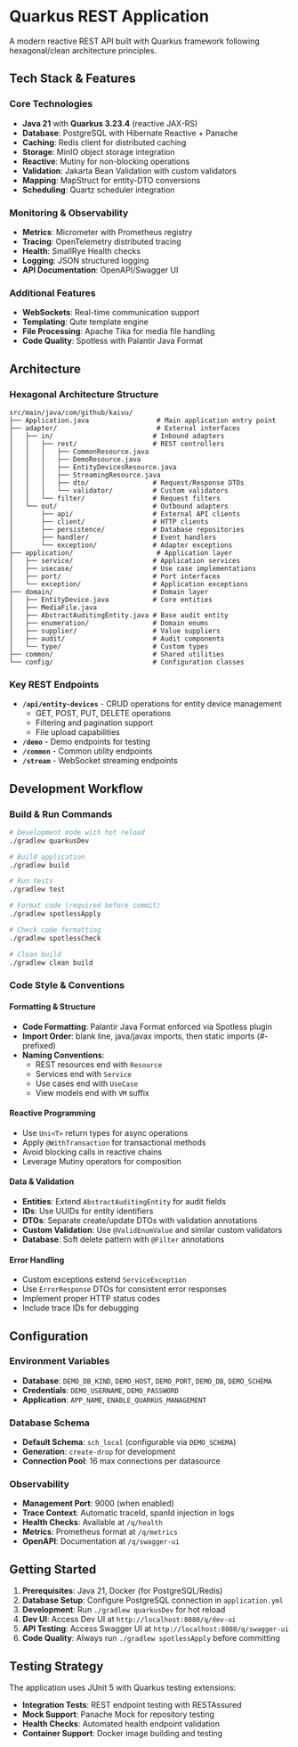 # Quarkus REST Application

A modern reactive REST API built with Quarkus framework following hexagonal/clean architecture principles.

## Tech Stack & Features

### Core Technologies
- **Java 21** with **Quarkus 3.23.4** (reactive JAX-RS)
- **Database**: PostgreSQL with Hibernate Reactive + Panache
- **Caching**: Redis client for distributed caching
- **Storage**: MinIO object storage integration
- **Reactive**: Mutiny for non-blocking operations
- **Validation**: Jakarta Bean Validation with custom validators
- **Mapping**: MapStruct for entity-DTO conversions
- **Scheduling**: Quartz scheduler integration

### Monitoring & Observability
- **Metrics**: Micrometer with Prometheus registry
- **Tracing**: OpenTelemetry distributed tracing
- **Health**: SmallRye Health checks
- **Logging**: JSON structured logging
- **API Documentation**: OpenAPI/Swagger UI

### Additional Features
- **WebSockets**: Real-time communication support
- **Templating**: Qute template engine
- **File Processing**: Apache Tika for media file handling
- **Code Quality**: Spotless with Palantir Java Format

## Architecture

### Hexagonal Architecture Structure
```
src/main/java/com/github/kaivu/
├── Application.java                 # Main application entry point
├── adapter/                         # External interfaces
│   ├── in/                         # Inbound adapters
│   │   ├── rest/                   # REST controllers
│   │   │   ├── CommonResource.java
│   │   │   ├── DemoResource.java
│   │   │   ├── EntityDevicesResource.java
│   │   │   ├── StreamingResource.java
│   │   │   ├── dto/                # Request/Response DTOs
│   │   │   └── validator/          # Custom validators
│   │   └── filter/                 # Request filters
│   └── out/                        # Outbound adapters
│       ├── api/                    # External API clients
│       ├── client/                 # HTTP clients
│       ├── persistence/            # Database repositories
│       ├── handler/                # Event handlers
│       └── exception/              # Adapter exceptions
├── application/                     # Application layer
│   ├── service/                    # Application services
│   ├── usecase/                    # Use case implementations
│   ├── port/                       # Port interfaces
│   └── exception/                  # Application exceptions
├── domain/                         # Domain layer
│   ├── EntityDevice.java           # Core entities
│   ├── MediaFile.java
│   ├── AbstractAuditingEntity.java # Base audit entity
│   ├── enumeration/                # Domain enums
│   ├── supplier/                   # Value suppliers
│   ├── audit/                      # Audit components
│   └── type/                       # Custom types
├── common/                         # Shared utilities
└── config/                         # Configuration classes
```

### Key REST Endpoints
- **`/api/entity-devices`** - CRUD operations for entity device management
  - GET, POST, PUT, DELETE operations
  - Filtering and pagination support
  - File upload capabilities
- **`/demo`** - Demo endpoints for testing
- **`/common`** - Common utility endpoints
- **`/stream`** - WebSocket streaming endpoints

## Development Workflow

### Build & Run Commands
```bash
# Development mode with hot reload
./gradlew quarkusDev

# Build application
./gradlew build

# Run tests
./gradlew test

# Format code (required before commit)
./gradlew spotlessApply

# Check code formatting
./gradlew spotlessCheck

# Clean build
./gradlew clean build
```

### Code Style & Conventions

#### Formatting & Structure
- **Code Formatting**: Palantir Java Format enforced via Spotless plugin
- **Import Order**: blank line, java/javax imports, then static imports (#-prefixed)
- **Naming Conventions**: 
  - REST resources end with `Resource`
  - Services end with `Service`
  - Use cases end with `UseCase`
  - View models end with `VM` suffix

#### Reactive Programming
- Use `Uni<T>` return types for async operations
- Apply `@WithTransaction` for transactional methods
- Avoid blocking calls in reactive chains
- Leverage Mutiny operators for composition

#### Data & Validation
- **Entities**: Extend `AbstractAuditingEntity` for audit fields
- **IDs**: Use UUIDs for entity identifiers
- **DTOs**: Separate create/update DTOs with validation annotations
- **Custom Validation**: Use `@ValidEnumValue` and similar custom validators
- **Database**: Soft delete pattern with `@Filter` annotations

#### Error Handling
- Custom exceptions extend `ServiceException`
- Use `ErrorResponse` DTOs for consistent error responses
- Implement proper HTTP status codes
- Include trace IDs for debugging

## Configuration

### Environment Variables
- **Database**: `DEMO_DB_KIND`, `DEMO_HOST`, `DEMO_PORT`, `DEMO_DB`, `DEMO_SCHEMA`
- **Credentials**: `DEMO_USERNAME`, `DEMO_PASSWORD`
- **Application**: `APP_NAME`, `ENABLE_QUARKUS_MANAGEMENT`

### Database Schema
- **Default Schema**: `sch_local` (configurable via `DEMO_SCHEMA`)
- **Generation**: `create-drop` for development
- **Connection Pool**: 16 max connections per datasource

### Observability
- **Management Port**: 9000 (when enabled)
- **Trace Context**: Automatic traceId, spanId injection in logs
- **Health Checks**: Available at `/q/health`
- **Metrics**: Prometheus format at `/q/metrics`
- **OpenAPI**: Documentation at `/q/swagger-ui`

## Getting Started

1. **Prerequisites**: Java 21, Docker (for PostgreSQL/Redis)
2. **Database Setup**: Configure PostgreSQL connection in `application.yml`
3. **Development**: Run `./gradlew quarkusDev` for hot reload
4. **Dev UI**: Access Dev UI at `http://localhost:8080/q/dev-ui`
5. **API Testing**: Access Swagger UI at `http://localhost:8080/q/swagger-ui`
6. **Code Quality**: Always run `./gradlew spotlessApply` before committing

## Testing Strategy

The application uses JUnit 5 with Quarkus testing extensions:
- **Integration Tests**: REST endpoint testing with RESTAssured
- **Mock Support**: Panache Mock for repository testing
- **Health Checks**: Automated health endpoint validation
- **Container Support**: Docker image building and testing
